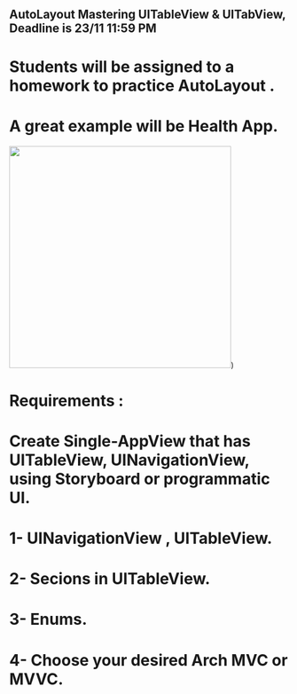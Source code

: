 ## AutoLayout Mastering UITableView & UITabView, Deadline is 23/11 11:59 PM
# Students will be assigned to a homework to practice AutoLayout . 
# A great example will be Health App.



<img src = https://user-images.githubusercontent.com/34104180/141259611-dfe3b672-6f70-43e8-a92a-53b500c0a107.PNG width="400" hieght="400" />)


# Requirements : 
# Create Single-AppView that has UITableView, UINavigationView, using Storyboard or programmatic UI. 
# 1- UINavigationView , UITableView.
# 2- Secions in UITableView.
# 3- Enums.
# 4- Choose your desired Arch MVC or MVVC.



